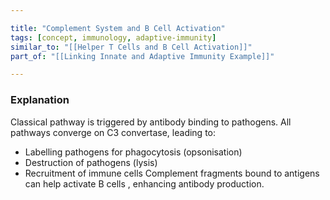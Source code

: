 ```yaml
---

title: "Complement System and B Cell Activation"
tags: [concept, immunology, adaptive-immunity]
similar_to: "[[Helper T Cells and B Cell Activation]]"
part_of: "[[Linking Innate and Adaptive Immunity Example]]"

---
```

### Explanation
Classical pathway is triggered by antibody binding to pathogens.
All pathways converge on C3 convertase, leading to:
- Labelling pathogens for phagocytosis (opsonisation)
- Destruction of pathogens (lysis)
- Recruitment of immune cells
Complement fragments bound to antigens can help activate B cells , enhancing antibody production.